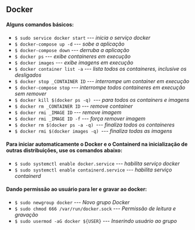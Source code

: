 ## Docker

#### Alguns comandos básicos:
- `$ sudo service docker start` --- _inicia o serviço docker_
- `$ docker-compose up -d` --- _sobe a aplicação_
- `$ docker-compose down` --- _derruba a aplicação_
- `$ docker ps` --- _exibe containeres em execução_
- `$ docker images` --- _exibe imagens em execução_
- `$ docker container list -a` --- _lista todos os containeres, inclusive os desligados_
- `$ docker stop _CONTAINER ID` --- _interrompe um container em execução_
- `$ docker-compose stop` --- _interrompe todos containeres em execução sem remover_
- `$ docker kill $(docker ps -q) `--- _para todos os containers e imagens_
- `$ docker rm _CONTAINER ID` --- _remove container_
- `$ docker rmi _IMAGE ID` --- _remove imagem_
- `$ docker rmi _IMAGE ID -f` --- _força remover imagem_
- `$ docker rm $(docker ps -a -q) `--- _finaliza todos os containeres_
- `$ docker rmi $(docker images -q) `--- _finaliza todas as imagens_

#### Para iniciar automaticamente o Docker e o Containerd na inicialização de outras distribuições, use os comandos abaixo:
- `$ sudo systemctl enable docker.service` --- _habilita serviço docker_
- `$ sudo systemctl enable containerd.service` --- _habilita serviço containerd_

#### Dando permissão ao usuário para ler e gravar ao docker:
- `$ sudo newgroup docker` --- _Novo grupo Docker_
- `$ sudo chmod 666 /var/run/docker.sock` --- _Permissão de leitura e gravação_
- `$ sudo usermod -aG docker ${USER}` --- _Inserindo usuário ao grupo_
